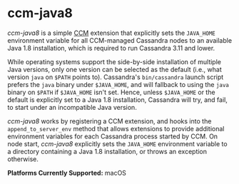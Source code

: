 # ccm-java8

_ccm-java8_ is a simple [CCM](https://github.com/riptano/ccm/) extension that explicitly sets the `JAVA_HOME` environment variable for all CCM-managed
Cassandra nodes to an available Java 1.8 installation, which is required to run Cassandra 3.11 and lower.

While operating systems support the side-by-side installation of multiple Java versions, only one version can be selected as the default
(i.e., what version `java` on `$PATH` points to).
Cassandra's `bin/cassandra` launch script prefers the `java` binary under `$JAVA_HOME`, and will fallback to using the `java` binary on `$PATH` if `$JAVA_HOME` isn't set.
Hence, unless `$JAVA_HOME` or the default is explicitly set to a Java 1.8 installation, Cassandra will try, and fail, to start under an incompatible Java version.

_ccm-java8_ works by registering a CCM extension, and hooks into the `append_to_server_env` method that allows extensions to provide additional environment variables
for each Cassandra process started by CCM.
On node start, _ccm-java8_ explicitly sets the `JAVA_HOME` environment variable to a directory containing a Java 1.8 installation, or throws an exception otherwise.

**Platforms Currently Supported:** macOS